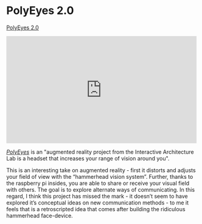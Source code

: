 # PolyEyes 2.0

[PolyEyes 2.0](http://prostheticknowledge.tumblr.com/post/130772673301/polyeyes-20-augmented-reality-project-from-the)

<iframe src="https://player.vimeo.com/video/141682417" width="500" height="281" frameborder="0" webkitallowfullscreen mozallowfullscreen allowfullscreen></iframe>

*[PolyEyes](http://prostheticknowledge.tumblr.com/post/130772673301/polyeyes-20-augmented-reality-project-from-the)* is an "augmented reality project from the Interactive Architecture Lab is a headset that increases your range of vision around you".

This is an interesting take on augmented reality - first it distorts and adjusts your field of view with the “hammerhead vision system”. Further, thanks to the raspberry pi insides, you are able to share or receive your visual field with others. The goal is to explore alternate ways of communicating. In this regard, I think this project has missed the mark - it doesn’t seem to have explored it’s conceptual ideas on new communication methods - to me it feels that is a retroscripted idea that comes after building the ridiculous hammerhead face-device. 

